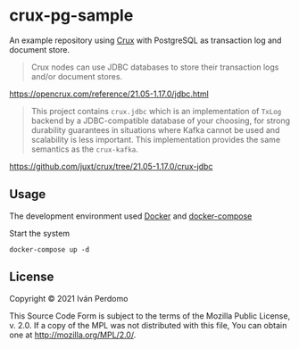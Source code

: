 # crux-pg-sample

An example repository using [Crux](https://opencrux.com) with PostgreSQL as transaction log and
document store.

> Crux nodes can use JDBC databases to store their transaction logs and/or document stores.

https://opencrux.com/reference/21.05-1.17.0/jdbc.html

> This project contains `crux.jdbc` which is an implementation of `TxLog` backend by a
> JDBC-compatible database of your choosing, for strong durability guarantees in situations where
> Kafka cannot be used and scalability is less important. This implementation provides the same
> semantics as the `crux-kafka`.

https://github.com/juxt/crux/tree/21.05-1.17.0/crux-jdbc


## Usage

The development environment used [Docker](https://docs.docker.com/get-docker/) and
[docker-compose](https://docs.docker.com/compose/)

Start the system

```
docker-compose up -d
```


## License

Copyright © 2021 Iván Perdomo

This Source Code Form is subject to the terms of the Mozilla Public
License, v. 2.0. If a copy of the MPL was not distributed with this
file, You can obtain one at http://mozilla.org/MPL/2.0/.
